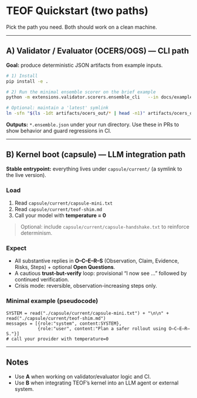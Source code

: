 # TEOF Quickstart (two paths)

Pick the path you need. Both should work on a clean machine.

---

## A) Validator / Evaluator (OCERS/OGS) — CLI path

**Goal:** produce deterministic JSON artifacts from example inputs.

```bash
# 1) Install
pip install -e .

# 2) Run the minimal ensemble scorer on the brief example
python -m extensions.validator.scorers.ensemble_cli   --in docs/examples/brief/inputs   --out artifacts/ocers_out/$(date -u +%Y%m%dT%H%M%SZ)

# Optional: maintain a 'latest' symlink
ln -sfn "$(ls -1dt artifacts/ocers_out/* | head -n1)" artifacts/ocers_out/latest
```

**Outputs:** `*.ensemble.json` under your run directory. Use these in PRs to show behavior and guard regressions in CI.

---

## B) Kernel boot (capsule) — LLM integration path

**Stable entrypoint:** everything lives under `capsule/current/` (a symlink to the live version).

### Load
1) Read `capsule/current/capsule-mini.txt`  
2) Read `capsule/current/teof-shim.md`  
3) Call your model with **temperature = 0**

> Optional: include `capsule/current/capsule-handshake.txt` to reinforce determinism.

### Expect
- All substantive replies in **O–C–E–R–S** (Observation, Claim, Evidence, Risks, Steps) + optional **Open Questions**.
- A cautious **trust-but-verify** loop: provisional “I now see …” followed by continued verification.
- Crisis mode: reversible, observation-increasing steps only.

### Minimal example (pseudocode)
```text
SYSTEM = read("./capsule/current/capsule-mini.txt") + "\n\n" + read("./capsule/current/teof-shim.md")
messages = [{role:"system", content:SYSTEM},
            {role:"user", content:"Plan a safer rollout using O–C–E–R–S."}]
# call your provider with temperature=0
```

---

## Notes
- Use **A** when working on validator/evaluator logic and CI.  
- Use **B** when integrating TEOF’s kernel into an LLM agent or external system.
